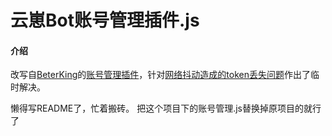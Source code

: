# 云崽Bot账号管理插件.js

#### 介绍
改写自[BeterKing](https://gitee.com/zhxhx)的[账号管理插件](https://gitee.com/zhxhx/Yunzai-Bot-js/)，针对[网络抖动造成的token丢失问题](https://gitee.com/zhxhx/Yunzai-Bot-js/issues/I5VXKA)作出了临时解决。

懒得写README了，忙着搬砖。
把这个项目下的账号管理.js替换掉原项目的就行了